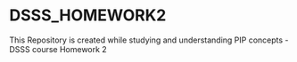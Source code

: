# DSSS_HOMEWORK2
This Repository is created while studying and understanding PIP concepts - DSSS course Homework 2
